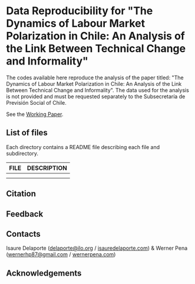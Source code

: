 # Data Reproducibility for "The Dynamics of Labour Market Polarization in Chile: An Analysis of the Link Between Technical Change and Informality"

The codes available here reproduce the analysis of the paper titled: "The Dynamics of Labour Market Polarization in Chile: An Analysis of the Link Between Technical Change and Informality". The data used for the analysis is not provided and must be requested separately to the Subsecretaría de Previsión Social of Chile.

See the [Working Paper](https://www.econstor.eu/bitstream/10419/270891/1/GLO-DP-1262.pdf). 

## List of files

Each directory contains a README file describing each file and subdirectory.

| FILE              | DESCRIPTION                          |
|-------------------|--------------------------------------|
|                   |                                      |
|                   |                                      |

## Citation


## Feedback

## Contacts

Isaure Delaporte ([delaporte@ilo.org](mailto:delaporte@ilo.org) / [isauredelaporte.com](https://sites.google.com/site/isauredelaporte/home)) & Werner Pena ([wernerhp87@gmail.com](mailto:wernerhp87@gmail.com) / [wernerpena.com](https://sites.google.com/view/wernerpena/home))

## Acknowledgements
